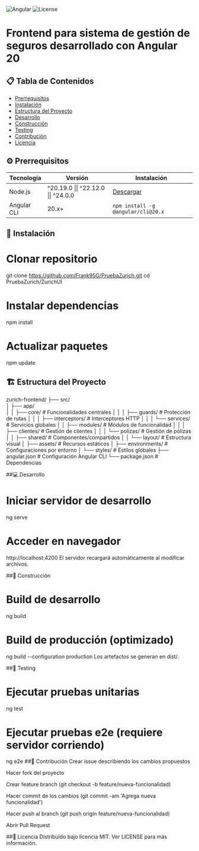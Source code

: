 ![Angular](https://img.shields.io/badge/Angular-20-red)
![License](https://img.shields.io/badge/License-MIT-green)

# Frontend para sistema de gestión de seguros desarrollado con Angular 20

## 📋 Tabla de Contenidos
- [Prerrequisitos](#-prerrequisitos)
- [Instalación](#-instalación)
- [Estructura del Proyecto](#-estructura-del-proyecto)
- [Desarrollo](#-desarrollo)
- [Construcción](#-construcción)
- [Testing](#-testing)
- [Contribución](#-contribución)
- [Licencia](#-licencia)

## ⚙️ Prerrequisitos

| Tecnología | Versión | Instalación |
|------------|---------|-------------|
| Node.js | ^20.19.0 \|\| ^22.12.0 \|\| ^24.0.0 | [Descargar](https://nodejs.org/) |
| Angular CLI | 20.x+ | `npm install -g @angular/cli@20.x` |

## 🚀 Instalación

# Clonar repositorio
git clone https://github.com/Frank95G/PruebaZurich.git
cd PruebaZurich/ZurichUI

# Instalar dependencias
npm install

# Actualizar paquetes
npm update

## 🏗 Estructura del Proyecto
zurich-frontend/
├── src/                         
│   ├── app/                     
│   │   ├── core/                # Funcionalidades centrales
│   │   │   ├── guards/          # Protección de rutas
│   │   │   ├── interceptors/    # Interceptores HTTP
│   │   │   └── services/        # Servicios globales
│   │   ├── modules/             # Módulos de funcionalidad
│   │   │   ├── clientes/        # Gestión de clientes
│   │   │   └── polizas/         # Gestión de pólizas
│   │   ├── shared/              # Componentes/compartidos
│   │   └── layout/              # Estructura visual
│   ├── assets/                  # Recursos estáticos
│   ├── environments/            # Configuraciones por entorno
│   └── styles/                  # Estilos globales
├── angular.json                 # Configuración Angular CLI
└── package.json                 # Dependencias

##💻 Desarrollo
# Iniciar servidor de desarrollo
ng serve

# Acceder en navegador
http://localhost:4200
El servidor recargará automáticamente al modificar archivos.

##🔨 Construcción
# Build de desarrollo
ng build

# Build de producción (optimizado)
ng build --configuration production
Los artefactos se generan en dist/.

##🧪 Testing
# Ejecutar pruebas unitarias
ng test

# Ejecutar pruebas e2e (requiere servidor corriendo)
ng e2e
##🤝 Contribución
Crear issue describiendo los cambios propuestos

Hacer fork del proyecto

Crear feature branch (git checkout -b feature/nueva-funcionalidad)

Hacer commit de los cambios (git commit -am 'Agrega nueva funcionalidad')

Hacer push al branch (git push origin feature/nueva-funcionalidad)

Abrir Pull Request

##📜 Licencia
Distribuido bajo licencia MIT. Ver LICENSE para más información.